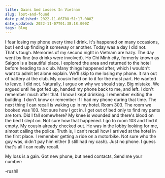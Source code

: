 ```yaml
---
title: Gains And Losses In Vietnam
slug: lost-and-found
date_published: 2022-11-06T08:51:17.000Z
date_updated: 2022-11-07T01:38:18.000Z
tags: Blog
---
```


I fear losing my phone every time I drink. It's happened on many occasions, but I end up finding it someway or another. Today was a day I did not. That's tough. Memories of my second night in Vietnam are hazy. The day went by fine (no drinks were involved). Ho Chi Minh city, formerly known as Saigon is a beautiful place. I explored the area and returned to the hotel before heading to a club. Many things happened after, which I wouldn't want to admit let alone explain. We'll skip to me losing my phone. It ran out of battery at the club. My cousin held on to it for the most part. He wanted to leave. I did not. Naturally, I argue on why we should stay. Big mistake. We argued until he got fed up, handed my phone back to me, and left. I don't remember much after that. I know I kept drinking. I remember exiting the building. I don't know or remember if I had my phone during that time. The next thing I can recall is waking up in my hotel. Room 303. The room we booked was 103. Not sure how I got in. I get out of bed only to find my pants are torn. Did I fall somewhere? My knee is wounded and there's blood on the bed I slept on. Not sure how that happened. I go to room 103 and find it empty. My cousin already checked out. He was in the lobby looking for me, almost calling the police. Truth is, I can't recall how I arrived at the hotel in the first place. I remember getting a ride on a motorbike. Not sure who the guy was, didn't pay him either (I still had my cash). Just no phone. I guess that's all I can really recall. 

My loss is a gain.
Got new phone, but need contacts,
Send me your number:

-rushil
